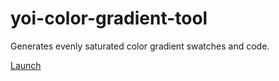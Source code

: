 # yoi-color-gradient-tool

Generates evenly saturated color gradient swatches and code.

[Launch](https://yoshino-digital.github.io/yoi-color-gradient-tool/)